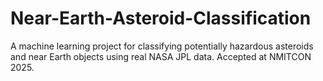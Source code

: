 # Near-Earth-Asteroid-Classification
A machine learning project for classifying potentially hazardous asteroids and near Earth objects using real NASA JPL data. Accepted at NMITCON 2025.
